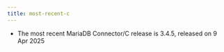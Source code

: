 ```yaml
---
title: most-recent-c
---
```


* The most recent MariaDB Connector/C release is 3.4.5, released on 9 Apr 2025
